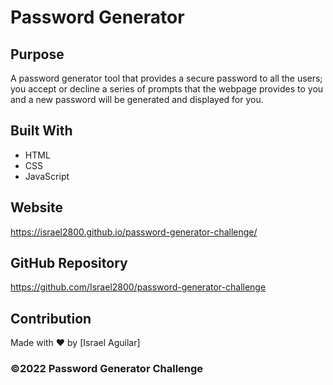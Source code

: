 # Password Generator

## Purpose
A password generator tool that provides a secure password to all the users; you accept or decline a series of prompts that the webpage provides to you and a new password will be generated and displayed for you.

## Built With
* HTML
* CSS
* JavaScript

## Website
https://israel2800.github.io/password-generator-challenge/

## GitHub Repository
https://github.com/Israel2800/password-generator-challenge

## Contribution
Made with ❤️ by [Israel Aguilar]

### ©️2022 Password Generator Challenge